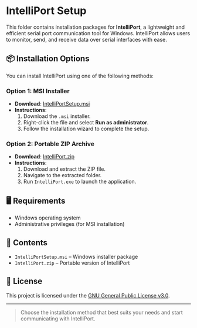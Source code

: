 
# IntelliPort Setup

This folder contains installation packages for **IntelliPort**, a lightweight and efficient serial port communication tool for Windows. IntelliPort allows users to monitor, send, and receive data over serial interfaces with ease.

## 📦 Installation Options

You can install IntelliPort using one of the following methods:

### Option 1: MSI Installer

- **Download**: [IntelliPortSetup.msi](https://www.moga.doctor/freeware/IntelliPortSetup.msi)
- **Instructions**:
  1. Download the `.msi` installer.
  2. Right-click the file and select **Run as administrator**.
  3. Follow the installation wizard to complete the setup.

### Option 2: Portable ZIP Archive

- **Download**: [IntelliPort.zip](https://www.moga.doctor/freeware/IntelliPort.zip)
- **Instructions**:
  1. Download and extract the ZIP file.
  2. Navigate to the extracted folder.
  3. Run `IntelliPort.exe` to launch the application.

## 🖥️ Requirements

- Windows operating system
- Administrative privileges (for MSI installation)

## 📁 Contents

- `IntelliPortSetup.msi` – Windows installer package
- `IntelliPort.zip` – Portable version of IntelliPort

## 📄 License

This project is licensed under the [GNU General Public License v3.0](https://www.gnu.org/licenses/gpl-3.0.html).

---

> Choose the installation method that best suits your needs and start communicating with IntelliPort.
